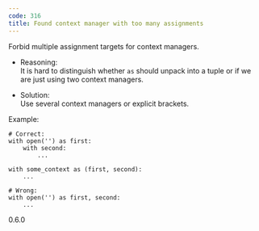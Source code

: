 ```yaml
---
code: 316
title: Found context manager with too many assignments
---
```


Forbid multiple assignment targets for context managers.

  - Reasoning:  
    It is hard to distinguish whether `as` should unpack into a tuple or
    if we are just using two context managers.

  - Solution:  
    Use several context managers or explicit brackets.

Example:

    # Correct:
    with open('') as first:
        with second:
            ...
    
    with some_context as (first, second):
        ...
    
    # Wrong:
    with open('') as first, second:
        ...

<div class="versionadded">

0.6.0

</div>